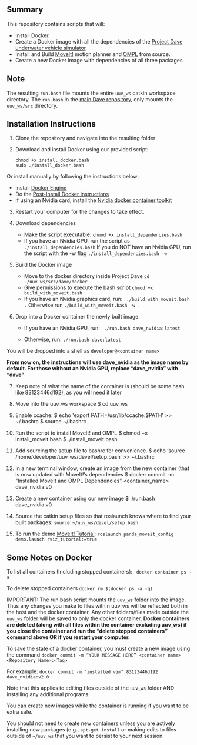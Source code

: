 Summary
---

This repository contains scripts that will:

- Install Docker.
- Create a Docker image with all the dependencies of the [Project Dave underwater vehicle simulator](https://github.com/Field-Robotics-Lab/dave).
- Install and Build [MoveIt!](https://github.com/ros-planning/moveit) motion planner and [OMPL](https://github.com/ompl/ompl) from source.
- Create a new Docker image with dependencies of all three packages.

Note
---
The resulting `run.bash` file mounts the entire `uuv_ws` catkin workspace directory. The `run.bash` in the [main Dave repository](https://github.com/Field-Robotics-Lab/dave/tree/master/docker), only mounts the `uuv_ws/src` directory.

Installation Instructions
---
1. Clone the repository and navigate into the resulting folder


2. Download and install Docker using our provided script: 
    ```
    chmod +x install_docker.bash
    sudo ./install_docker.bash
    ```
    
Or install manually by following the instructions below:

  - Install [Docker Engine](https://docs.docker.com/engine/install/ubuntu/)
  - Do the [Post-Install Docker instructions](https://docs.docker.com/engine/install/linux-postinstall/)
  - If using an Nvidia card, install the [Nvidia docker container toolkit](https://docs.nvidia.com/datacenter/cloud-native/container-toolkit/install-guide.html#docker)

3. Restart your computer for the changes to take effect.

4. Download dependencies

	  - Make the script executable:
	      ```chmod +x install_dependencies.bash ```
	  - If you have an Nvidia GPU, run the script as 
	      ```./install_dependencies.bash```
	     If you do NOT have an Nvidia GPU, run the script with the -w flag
	   ```./install_dependencies.bash -w```


5. Build the Docker image

	  - Move to the docker directory inside Project Dave
	       ```cd ~/uuv_ws/src/dave/docker```
	  - Give permissions to execute the bash script
	       ```chmod +x build_with_moveit.bash .```
	  - If you have an Nvidia graphics card, run:
	       ``` ./build_with_moveit.bash .```
	      Otherwise run
	       ```./build_with_moveit.bash -w .```
	       
6. Drop into a Docker container the newly built image:
	- If you have an Nvidia GPU, run:
	``` ./run.bash dave_nvidia:latest```

	- Otherwise, run: 
	```./run.bash dave:latest```

You will be dropped into a shell as `developer@<container name>`

**From now on, the instructions will use dave_nvidia as the image name by default. For those without an Nvidia GPU, replace “dave_nvidia” with “dave”**


7. Keep note of what the name of the container is (should be some hash like 83123446d192), as you will need it later

8. Move into the uuv_ws workspace
$ cd uuv_ws


9. Enable ccache:
$ echo 'export PATH=/usr/lib/ccache:$PATH' >> ~/.bashrc
$ source ~/.bashrc


10. Run the script to install MoveIt! and OMPL
$ chmod +x install_moveit.bash
$ ./install_moveit.bash


11. Add sourcing the setup file to bashrc for convenience.
$ echo ‘source /home/developer/uuv_ws/devel/setup.bash’ >> ~/.bashrc


12. In a new terminal window, create an image from the new container (that is now updated with MoveIt!’s dependencies 
$ docker commit -m "Installed MoveIt and OMPL Dependencies" <container_name>  dave_nvidia:v0 

13. Create a new container using our new image
$ ./run.bash dave_nvidia:v0

14. Source the catkin setup files so that roslaunch knows where to find your built packages:
```source ~/uuv_ws/devel/setup.bash```

15. To run the demo [MoveIt! Tutorial](http://docs.ros.org/en/melodic/api/moveit_tutorials/html/doc/quickstart_in_rviz/quickstart_in_rviz_tutorial.html):
```roslaunch panda_moveit_config demo.launch rviz_tutorial:=true```

Some Notes on Docker
---
To list all containers (Including stopped containers):
	``` docker container ps -a```


To delete stopped containers
	``` docker rm $(docker ps -a -q) ```


IMPORTANT: The run.bash script mounts the `uuv_ws` folder into the image. Thus any changes you make to files within uuv_ws will be reflected both in the host and the docker container. Any other folders/files made outside the `uuv_ws` folder will be saved to only the docker container. **Docker containers are deleted (along with all files within the container excluding uuv_ws) if you close the container and run the “delete stopped containers” command above OR if you restart your computer.** 

To save the state of a docker container, you must create a new image using the command
	``` docker commit -m “YOUR MESSAGE HERE” <container name> <Repository Name>:<Tag> ```

For example:
	``` docker commit -m “installed vim” 83123446d192 dave_nvidia:v2.0 ```

Note that this applies to editing files outside of the `uuv_ws` folder AND installing any additional programs.

You can create new images while the container is running if you want to be extra safe.

You should not need to create new containers unless you are actively installing new packages (e.g., `apt-get install` or making edits to files outside of `~/uuv_ws` that you want to persist to your next session.


